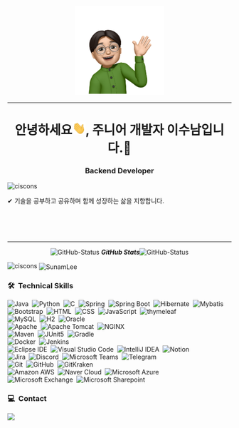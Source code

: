 <p align="center">
  <img src="https://github.com/ciscons/moregreen/blob/develop/src/main/resources/static/img/about/member05.png" height="200"/>
</p>
<hr>
<h1 align="center">안녕하세요<img src="https://raw.githubusercontent.com/ABSphreak/ABSphreak/master/gifs/Hi.gif" width="30px">, 주니어 개발자 이수남입니다.👋</h1>
<h3 align="center">Backend Developer</h3>
</p>

<p align="left"> <img src="https://komarev.com/ghpvc/?username=ciscons&label=Profile%20views&color=0e75b6&style=flat" alt="ciscons" /> </p>

✔ 기술을 공부하고 공유하며 함께 성장하는 삶을 지향합니다. <br>
<br><br><br><br>
 
<hr>
<p align="center">
<img src="https://media.giphy.com/media/8UHRm5oY4k4FDxq5QG/giphy.gif" width="30px" alt="GitHub-Status"/>&nbsp;<i><b>GitHub Stats</b></i><img src="https://media.giphy.com/media/8UHRm5oY4k4FDxq5QG/giphy.gif" width="30px" alt="GitHub-Status"/></p>
<p><img align="left" src="https://github-readme-stats.vercel.app/api/top-langs?username=ciscons&show_icons=true&locale=en&layout=compact" alt="ciscons" /></p>

<p>&nbsp;<img align="center" src="https://github-readme-stats.vercel.app/api?username=ciscons" alt="SunamLee" width="410" /></p>

 ### 🛠 &nbsp;Technical Skills
   
  ![Java](https://img.shields.io/badge/-Java-181717?style=flat-square&logo=java&logoColor=white)&nbsp;
  ![Python](https://img.shields.io/badge/-Python-3776AB?style=flat-square&logo=Python&logoColor=white)&nbsp;
  ![C](https://img.shields.io/badge/-C-222222?style=flat-square&logo=C&logoColor=white)&nbsp;
  ![Spring](https://img.shields.io/badge/-Spring-6DB33F?style=flat-square&logo=springboot&logoColor=white)&nbsp;
  ![Spring Boot](https://img.shields.io/badge/-Spring%20Boot-6DB33F?style=flat-square&logo=spring&logoColor=white)&nbsp;
  ![Hibernate](https://img.shields.io/badge/-Hibernate-59666C?style=flat-square&logo=Hibernate&logoColor=white)&nbsp;
  ![Mybatis](https://img.shields.io/badge/-Mybatis-C71A36?style=flat-square&logo=mybatis&logoColor=white)&nbsp;\
  ![Bootstrap](https://img.shields.io/badge/-Bootstrap-7952B3?style=flat-square&logo=bootstrap&logoColor=white)&nbsp;
  ![HTML](https://img.shields.io/badge/-HTML-E34F26?style=flat-square&logo=HTML5&logoColor=white)&nbsp;
  ![CSS](https://img.shields.io/badge/-CSS-1572B6?style=flat-square&logo=CSS3&logoColor=white)&nbsp;
  ![JavaScript](https://img.shields.io/badge/-JavaScript-F7DF1E?style=flat-square&logo=javascript&logoColor=white)&nbsp;
  ![thymeleaf](https://img.shields.io/badge/-Thymeleaf-005F0F?style=flat-square&logo=Thymeleaf&logoColor=white)&nbsp;\
  ![MySQL](https://img.shields.io/badge/-MySQL-blue?style=flat-square&logo=mysql&logoColor=white)&nbsp;
  ![H2](https://img.shields.io/badge/-H2-blue?style=flat-square&logo=H2&logoColor=white)&nbsp;
  ![Oracle](https://img.shields.io/badge/-Oracle-F80000?style=flat-square&logo=Oracle&logoColor=white)&nbsp;\
  ![Apache](https://img.shields.io/badge/-Apache-D22128?style=flat-square&logo=Apache&logoColor=white)&nbsp;
  ![Apache Tomcat](https://img.shields.io/badge/-Apache_Tomcat-F8DC75?style=flat-square&logo=apacheTomcat&logoColor=white)&nbsp;
  ![NGINX](https://img.shields.io/badge/-NGINX-009639?style=flat-square&logo=NGINX&logoColor=white)&nbsp;\
  ![Maven](https://img.shields.io/badge/-Maven-C71A36?style=flat-square&logo=apacheMaven&logoColor=white)&nbsp;
  ![JUnit5](https://img.shields.io/badge/-JUnit5-25A162?style=flat-square&logo=JUnit5&logoColor=white)&nbsp;
  ![Gradle](https://img.shields.io/badge/-Gradle-blue?style=flat-square&logo=Gradle&logoColor=white)&nbsp;\
  ![Docker](https://img.shields.io/badge/-Docker-2496ED?style=flat-square&logo=Docker&logoColor=white)&nbsp;
  ![Jenkins](https://img.shields.io/badge/-Jenkins-D24939?style=flat-square&logo=Jenkins&logoColor=white)&nbsp;\
  ![Eclipse IDE](https://img.shields.io/badge/-EClipse-2C2255?style=flat-square&logo=Eclipse+IDE&logoColor=white)&nbsp;
  ![Visual Studio Code](https://img.shields.io/badge/-Visual%20Studio%20Code-007ACC?style=flat-square&logo=visual-studio-code&logoColor=white)&nbsp;
  ![IntelliJ IDEA](https://img.shields.io/badge/-IntelliJ%20IDEA-000000?style=flat-square&logo=IntelliJ+IDEA&logoColor=white)&nbsp;
  ![Notion](https://img.shields.io/badge/-Notion-181717?style=flat-square&logo=Notion)&nbsp;\
  ![Jira](https://img.shields.io/badge/-Jira-181717?style=flat-square&logo=Jira)&nbsp;
  ![Discord](https://img.shields.io/badge/-Discord-181717?style=flat-square&logo=Discord)&nbsp;
  ![Microsoft Teams](https://img.shields.io/badge/-Microsoft%20Teams-181717?style=flat-square&logo=Microsoft+Teams)&nbsp;
  ![Telegram](https://img.shields.io/badge/-Telegram-26A5E4?style=flat-square&logo=Telegram)&nbsp;\
  ![Git](https://img.shields.io/badge/-Git-F05032?style=flat-square&logo=git&logoColor=white)&nbsp;
  ![GitHub](https://img.shields.io/badge/-GitHub-181717?style=flat-square&logo=github)&nbsp;
  ![GitKraken](https://img.shields.io/badge/-GitKraken-181717?style=flat-square&logo=gitkraken)&nbsp;\
  ![Amazon AWS](https://img.shields.io/badge/-Amazon%20AWS-232F3E?style=flat-square&logo=Amazon+AWS)&nbsp;
  ![Naver Cloud](https://img.shields.io/badge/-Naver%20Cloud-6DB33F?style=flat-square)&nbsp;
  ![Microsoft Azure](https://img.shields.io/badge/-Microsoft%20Azure-0078D4?style=flat-square&logo=Microsoft+Azure)&nbsp;\
  ![Microsoft Exchange](https://img.shields.io/badge/-Microsoft%20Exchange-0078D4?style=flat-square&logo=Microsoft+Exchange)&nbsp;
  ![Microsoft Sharepoint](https://img.shields.io/badge/-Microsoft%20SharePoint-0078D4?style=flat-square&logo=Microsoft+SharePoint)&nbsp;
  
  

### 💻 &nbsp;Contact
  <a href="mailto:cisconamsu@gmail.com"><img src="https://img.shields.io/badge/-cisconamsu@gmail.com-success?style=flat-square&logo=Gmail&logoColor=white"/></a>

